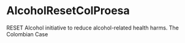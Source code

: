 # AlcoholResetColProesa
RESET Alcohol initiative to reduce alcohol-related health harms. The Colombian Case
